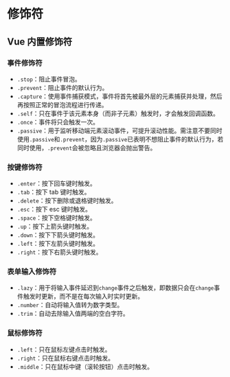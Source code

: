 # 修饰符

## Vue 内置修饰符

### 事件修饰符

-   `.stop`：阻止事件冒泡。
-   `.prevent`：阻止事件的默认行为。
-   `.capture`：使用事件捕获模式，事件将首先被最外层的元素捕获并处理，然后再按照正常的冒泡流程进行传递。
-   `.self`：只在事件于该元素本身（而非子元素）触发时，才会触发回调函数。
-   `.once`：事件将只会触发一次。
-   `.passive`：用于监听移动端元素滚动事件，可提升滚动性能。需注意不要同时使用`.passive`和`.prevent`，因为`.passive`已表明不想阻止事件的默认行为，若同时使用，`.prevent`会被忽略且浏览器会抛出警告。

### 按键修饰符

-   `.enter`：按下回车键时触发。
-   `.tab`：按下 tab 键时触发。
-   `.delete`：按下删除或退格键时触发。
-   `.esc`：按下 esc 键时触发。
-   `.space`：按下空格键时触发。
-   `.up`：按下上箭头键时触发。
-   `.down`：按下下箭头键时触发。
-   `.left`：按下左箭头键时触发。
-   `.right`：按下右箭头键时触发。

### 表单输入修饰符

-   `.lazy`：用于将输入事件延迟到`change`事件之后触发，即数据只会在`change`事件触发时更新，而不是在每次输入时实时更新。
-   `.number`：自动将输入值转为数字类型。
-   `.trim`：自动去除输入值两端的空白字符。

### 鼠标修饰符

-   `.left`：只在鼠标左键点击时触发。
-   `.right`：只在鼠标右键点击时触发。
-   `.middle`：只在鼠标中键（滚轮按钮）点击时触发。
